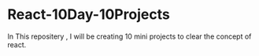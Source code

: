 # React-10Day-10Projects

In This repositery , I will be creating 10 mini projects to clear the concept of react.
